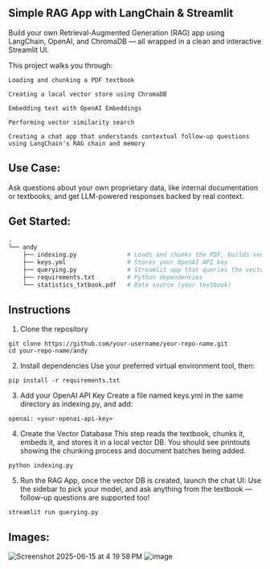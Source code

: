 ## Simple RAG App with LangChain & Streamlit


Build your own Retrieval-Augmented Generation (RAG) app using LangChain, OpenAI, and ChromaDB — all wrapped in a clean and interactive Streamlit UI.

This project walks you through:

    Loading and chunking a PDF textbook 

    Creating a local vector store using ChromaDB

    Embedding text with OpenAI Embeddings

    Performing vector similarity search 

    Creating a chat app that understands contextual follow-up questions using LangChain's RAG chain and memory 

## Use Case:

Ask questions about your own proprietary data, like internal documentation or textbooks, and get LLM-powered responses backed by real context.

## Get Started:

```graphql
.
└── andy
    ├── indexing.py              # Loads and chunks the PDF, builds vector DB
    ├── keys.yml                 # Stores your OpenAI API key
    ├── querying.py              # Streamlit app that queries the vector DB
    ├── requirements.txt         # Python dependencies
    └── statistics_txtbook.pdf   # Data source (your textbook)


```

## Instructions


1. Clone the repository
```
git clone https://github.com/your-username/your-repo-name.git
cd your-repo-name/andy
```
2. Install dependencies
Use your preferred virtual environment tool, then:
```
pip install -r requirements.txt
```
3. Add your OpenAI API Key
Create a file named keys.yml in the same directory as indexing.py, and add:
```
openai: <your-openai-api-key>
```

4. Create the Vector Database
This step reads the textbook, chunks it, embeds it, and stores it in a local vector DB.
You should see printouts showing the chunking process and document batches being added.
```
python indexing.py
```


5. Run the RAG App, once the vector DB is created, launch the chat UI:
Use the sidebar to pick your model, and ask anything from the textbook — follow-up questions are supported too!
```
streamlit run querying.py
```

## Images:

![Screenshot 2025-06-15 at 4 19 58 PM](https://github.com/user-attachments/assets/0071461c-2e9c-492f-90a9-6dcbd0c92a2c)
![image](https://github.com/user-attachments/assets/5c898fef-14ad-43f5-b6ba-909eb2f949f9)






